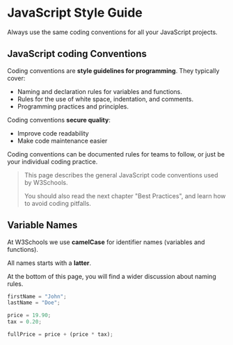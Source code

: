 # JavaScript Style Guide

Always use the same coding conventions for all your JavaScript projects.

## JavaScript coding Conventions

Coding conventions are **style guidelines for programming**. They typically cover:

* Naming and declaration rules for variables and functions.
* Rules for the use of white space, indentation, and comments.
* Programming practices and principles.

Coding conventions **secure quality**:

* Improve code readability
* Make code maintenance easier

Coding conventions can be documented rules for teams to follow, or just be your individual coding practice.

> This page describes the general JavaScript code conventions used by W3Schools.
> 
> You should also read the next chapter "Best Practices", and learn how to avoid coding pitfalls.

## Variable Names

At W3Schools we use **camelCase** for identifier names (variables and functions).

All names starts with a **latter**.

At the bottom of this page, you will find a wider discussion about naming rules.

```javascript
firstName = "John";
lastName = "Doe";

price = 19.90;
tax = 0.20;

fullPrice = price + (price * tax);
```